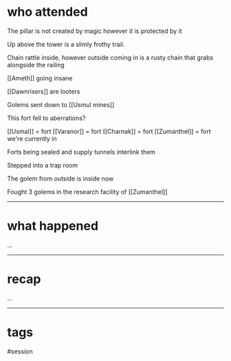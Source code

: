# who attended

The pillar is not created by magic however it is protected by it

Up above the tower is a slimly frothy trail.

Chain rattle inside, however outside coming in is a rusty chain that grabs alongside the railing

[[Ameth]] going insane

[[Dawnrisers]] are looters

Golems sent down to [[Usmul mines]]

This fort fell to aberrations?

[[Usmal]] = fort
[[Varanor]] = fort
[[Charnak]] = fort
[[Zumanthel]] = fort we're currently in

Forts being sealed and supply tunnels interlink them

Stepped into a trap room

The golem from outside is inside now

Fought 3 golems in the research facility of [[Zumanthel]]

---
# what happened

...

---
# recap

...

---
# tags

#session